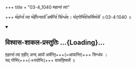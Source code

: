 +++
title = "03-4_1040 महान्तं त्वा"

+++
म꣣हा꣡न्तं꣢ त्वा म꣣ही꣡रन्वापो꣢꣯ अर्षन्ति꣣ सि꣡न्ध꣢वः। य꣡द्गोभि꣢꣯र्वासयि꣣ष्य꣡से꣢ ॥ 03-4:1040 ॥

<div class="js_include" newlevelforh1="2" title="विश्वास-शाकल-प्रस्तुतिः" unfilled url="/vedAH_Rk/shAkalam/saMhitA/vishvAsa-prastutiH/09/002/04_mahAntaM_tvA.md">
<details open><summary><h2>विश्वास-शाकल-प्रस्तुतिः ...{Loading}...</h2></summary>


म॒हान्तं॑ त्वा म॒हीर् अन्व् आपो॑ अर्षन्ति॒+++(=आयान्ति)+++ सिन्ध॑वः ।  
यद् गोभि॑र्+++(→पयोभिः)+++ वासयि॒ष्यसे॑ ॥

</details>
</div>